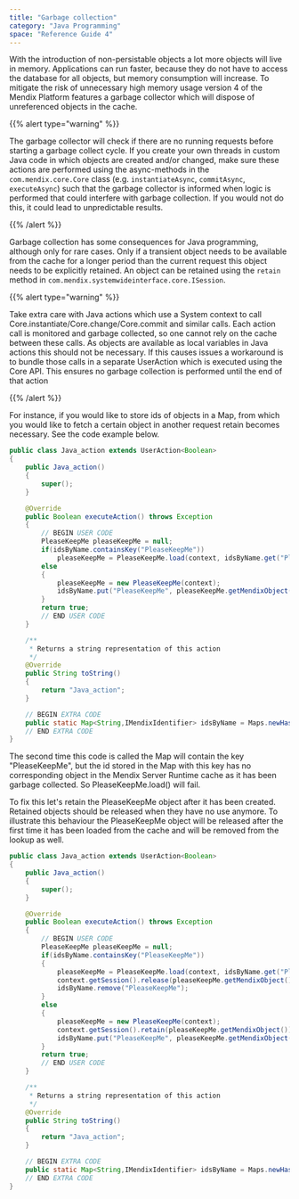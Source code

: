 ```yaml
---
title: "Garbage collection"
category: "Java Programming"
space: "Reference Guide 4"
---
```

With the introduction of non-persistable objects a lot more objects will live in memory. Applications can run faster, because they do not have to access the database for all objects, but memory consumption will increase.
To mitigate the risk of unnecessary high memory usage version 4 of the Mendix Platform features a garbage collector which will dispose of unreferenced objects in the cache.

{{% alert type="warning" %}}

The garbage collector will check if there are no running requests before starting a garbage collect cycle. If you create your own threads in custom Java code in which objects are created and/or changed, make sure these actions are performed using the async-methods in the `com.mendix.core.Core` class (e.g. `instantiateAsync`, `commitAsync`, `executeAsync`) such that the garbage collector is informed when logic is performed that could interfere with garbage collection. If you would not do this, it could lead to unpredictable results.

{{% /alert %}}

Garbage collection has some consequences for Java programming, although only for rare cases.
Only if a transient object needs to be available from the cache for a longer period than the current request this object needs to be explicitly retained.
An object can be retained using the `retain` method in `com.mendix.systemwideinterface.core.ISession`.

{{% alert type="warning" %}}

Take extra care with Java actions which use a System context to call Core.instantiate/Core.change/Core.commit and similar calls. Each action call is monitored and garbage collected, so one cannot rely on the cache between these calls. As objects are available as local variables in Java actions this should not be necessary. If this causes issues a workaround is to bundle those calls in a separate UserAction which is executed using the Core API. This ensures no garbage collection is performed until the end of that action

{{% /alert %}}

For instance, if you would like to store ids of objects in a Map, from which you would like to fetch a certain object in another request retain becomes necessary. See the code example below.

```java
public class Java_action extends UserAction<Boolean>
{
	public Java_action()
	{
		super();
	}

	@Override
	public Boolean executeAction() throws Exception
	{
		// BEGIN USER CODE
		PleaseKeepMe pleaseKeepMe = null;
		if(idsByName.containsKey("PleaseKeepMe"))
			pleaseKeepMe = PleaseKeepMe.load(context, idsByName.get("PleaseKeepMe"));
		else
		{
			pleaseKeepMe = new PleaseKeepMe(context);
			idsByName.put("PleaseKeepMe", pleaseKeepMe.getMendixObject().getId());
		}
		return true;
		// END USER CODE
	}

	/**
	 * Returns a string representation of this action
	 */
	@Override
	public String toString()
	{
		return "Java_action";
	}

	// BEGIN EXTRA CODE
	public static Map<String,IMendixIdentifier> idsByName = Maps.newHashMap();
	// END EXTRA CODE
}

```

The second time this code is called the Map will contain the key "PleaseKeepMe", but the id stored in the Map with this key has no corresponding object in the Mendix Server Runtime cache as it has been garbage collected. So PleaseKeepMe.load() will fail.

To fix this let's retain the PleaseKeepMe object after it has been created. Retained objects should be released when they have no use anymore. To illustrate this behaviour the PleaseKeepMe object will be released after the first time it has been loaded from the cache and will be removed from the lookup as well.

```java
public class Java_action extends UserAction<Boolean>
{
	public Java_action()
	{
		super();
	}

	@Override
	public Boolean executeAction() throws Exception
	{
		// BEGIN USER CODE
		PleaseKeepMe pleaseKeepMe = null;
		if(idsByName.containsKey("PleaseKeepMe"))
		{
			pleaseKeepMe = PleaseKeepMe.load(context, idsByName.get("PleaseKeepMe"));
			context.getSession().release(pleaseKeepMe.getMendixObject().getId());
			idsByName.remove("PleaseKeepMe");
		}
		else
		{
			pleaseKeepMe = new PleaseKeepMe(context);
			context.getSession().retain(pleaseKeepMe.getMendixObject());
			idsByName.put("PleaseKeepMe", pleaseKeepMe.getMendixObject().getId());
		}
		return true;
		// END USER CODE
	}

	/**
	 * Returns a string representation of this action
	 */
	@Override
	public String toString()
	{
		return "Java_action";
	}

	// BEGIN EXTRA CODE
	public static Map<String,IMendixIdentifier> idsByName = Maps.newHashMap();
	// END EXTRA CODE
}

```

